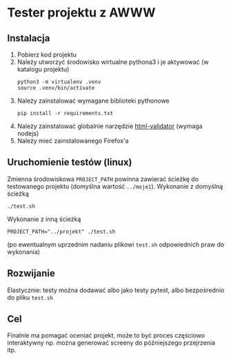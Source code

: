 # Tester projektu z AWWW
## Instalacja

1. Pobierz kod projektu
2. Należy utworzyć środowisko wirtualne pythona3 i je aktywować (w katalogu projektu)
    ```
    python3 -m virtualenv .venv
    source .venv/bin/activate
    ```
3. Należy zainstalować wymagane biblioteki pythonowe
    ```
    pip install -r requirements.txt
    ```
4. Należy zainstalować globalnie narzędzie [html-validator](https://www.npmjs.com/package/html-validate) (wymaga nodejs)
5. Należy mieć zainstalowanego Firefox'a

## Uruchomienie testów (linux)
Zmienna środowiskowa `PROJECT_PATH` powinna zawierać ścieżkę do testowanego projektu (domyślna wartość `../moje1`). Wykonanie z domyślną ścieżką
```
./test.sh
```
Wykonanie z inną ścieżką
```
PROJECT_PATH="../projekt" ./test.sh
```
(po ewentualnym uprzednim nadaniu plikowi `test.sh` odpowiednich praw do wykonania)

## Rozwijanie
Elastycznie: testy można dodawać albo jako testy pytest, albo bezpośrednio do pliku `test.sh`

## Cel
Finalnie ma pomagać oceniać projekt, może to być proces częściowo interaktywny np. można generować screeny do późniejszego przejrzenia itp. 